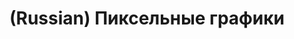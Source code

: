 ---
layout: default
category: mega
lang: en
title: (Russian) Пиксельные графики
slug: pixel-charts
tags: design information numbers 
postid: 21
translated: no
---